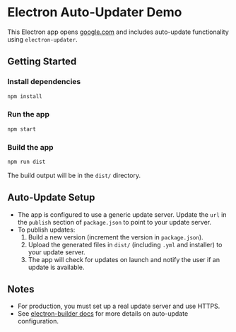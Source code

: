 # Electron Auto-Updater Demo

This Electron app opens [google.com](https://www.google.com) and includes auto-update functionality using `electron-updater`.

## Getting Started

### Install dependencies
```sh
npm install
```

### Run the app
```sh
npm start
```

### Build the app
```sh
npm run dist
```
The build output will be in the `dist/` directory.

## Auto-Update Setup

- The app is configured to use a generic update server. Update the `url` in the `publish` section of `package.json` to point to your update server.
- To publish updates:
  1. Build a new version (increment the version in `package.json`).
  2. Upload the generated files in `dist/` (including `.yml` and installer) to your update server.
  3. The app will check for updates on launch and notify the user if an update is available.

## Notes
- For production, you must set up a real update server and use HTTPS.
- See [electron-builder docs](https://www.electron.build/auto-update) for more details on auto-update configuration. 